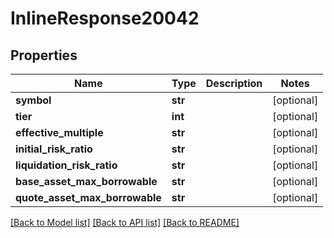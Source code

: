 # InlineResponse20042

## Properties
Name | Type | Description | Notes
------------ | ------------- | ------------- | -------------
**symbol** | **str** |  | [optional] 
**tier** | **int** |  | [optional] 
**effective_multiple** | **str** |  | [optional] 
**initial_risk_ratio** | **str** |  | [optional] 
**liquidation_risk_ratio** | **str** |  | [optional] 
**base_asset_max_borrowable** | **str** |  | [optional] 
**quote_asset_max_borrowable** | **str** |  | [optional] 

[[Back to Model list]](../README.md#documentation-for-models) [[Back to API list]](../README.md#documentation-for-api-endpoints) [[Back to README]](../README.md)

